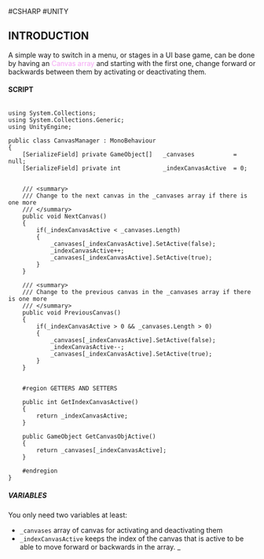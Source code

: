 #CSHARP #UNITY 
## INTRODUCTION 

A simple way to switch in a menu, or stages in a UI base game, can be done by having an <span style="color:f5a5f5">Canvas array</span> and starting with the first one, change forward or backwards between them by activating or deactivating them. 
#### SCRIPT

```CSHARP

using System.Collections;
using System.Collections.Generic;
using UnityEngine;

public class CanvasManager : MonoBehaviour
{
    [SerializeField] private GameObject[]   _canvases           = null;
    [SerializeField] private int            _indexCanvasActive  = 0;


    /// <summary>
    /// Change to the next canvas in the _canvases array if there is one more
    /// </summary>
    public void NextCanvas()
    {
        if(_indexCanvasActive < _canvases.Length)
        {
            _canvases[_indexCanvasActive].SetActive(false);
            _indexCanvasActive++;
            _canvases[_indexCanvasActive].SetActive(true); 
        }
    }

    /// <summary>
    /// Change to the previous canvas in the _canvases array if there is one more
    /// </summary>
    public void PreviousCanvas()
    {
        if(_indexCanvasActive > 0 && _canvases.Length > 0)
        {
            _canvases[_indexCanvasActive].SetActive(false);
            _indexCanvasActive--;
            _canvases[_indexCanvasActive].SetActive(true);
        }
    }


    #region GETTERS AND SETTERS

    public int GetIndexCanvasActive()
    {
        return _indexCanvasActive; 
    }

    public GameObject GetCanvasObjActive()
    {
        return _canvases[_indexCanvasActive]; 
    }

    #endregion 
}

```

##### VARIABLES

You only need two variables at least: 

* `_canvases` array of canvas for activating and deactivating them 
* `_indexCanvasActive` keeps the index of the canvas that is active to be able to move forward or backwards in the array. 
_